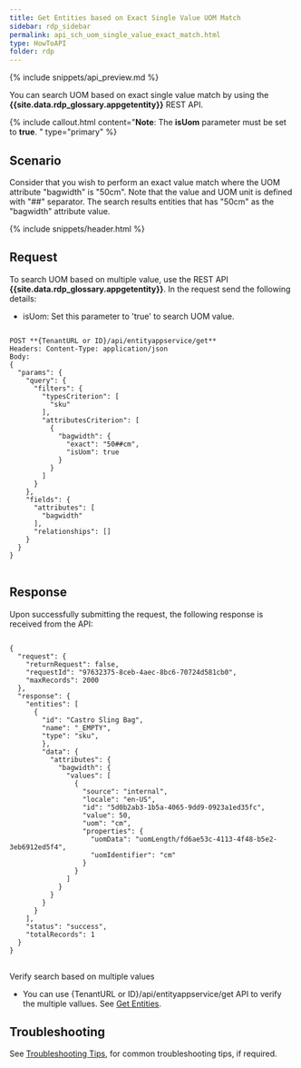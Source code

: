```yaml
---
title: Get Entities based on Exact Single Value UOM Match
sidebar: rdp_sidebar
permalink: api_sch_uom_single_value_exact_match.html
type: HowToAPI
folder: rdp
---
```


{% include snippets/api_preview.md %}

You can search UOM based on exact single value match by using the **{{site.data.rdp_glossary.appgetentity}}** REST API.

{% include callout.html content="**Note**: The **isUom** parameter must be set to **true**.
" type="primary" %} 

## Scenario

Consider that you wish to perform an exact value match where the UOM attribute "bagwidth" is "50cm". Note that the value and UOM unit is defined with "##" separator. The search results entities that has "50cm" as the "bagwidth" attribute value.

{% include snippets/header.html %}

## Request

To search UOM based on multiple value, use the REST API **{{site.data.rdp_glossary.appgetentity}}**. In the request send the following details:
* isUom: Set this parameter to 'true' to search UOM value.

<pre>
<code>
POST **{TenantURL or ID}/api/entityappservice/get**
Headers: Content-Type: application/json
Body:
{
  "params": {
    "query": {
      "filters": {
        "typesCriterion": [
          "sku"
        ],
        "attributesCriterion": [
          {
            "bagwidth": {
              "exact": "50##cm",
              "isUom": true
            }
          }
        ]
      }
    },
    "fields": {
      "attributes": [
        "bagwidth"
      ],
      "relationships": []
    }
  }
}
</code>
</pre>

## Response

Upon successfully submitting the request, the following response is received from the API:

<pre>
<code>
{
  "request": {
    "returnRequest": false,
    "requestId": "97632375-8ceb-4aec-8bc6-70724d581cb0",
    "maxRecords": 2000
  },
  "response": {
    "entities": [
      {
        "id": "Castro Sling Bag",
        "name": "_EMPTY",
        "type": "sku",
        },
        "data": {
          "attributes": {
            "bagwidth": {
              "values": [
                {
                  "source": "internal",
                  "locale": "en-US",
                  "id": "5d0b2ab3-1b5a-4065-9dd9-0923a1ed35fc",
                  "value": 50,
                  "uom": "cm",
                  "properties": {
                    "uomData": "uomLength/fd6ae53c-4113-4f48-b5e2-3eb6912ed5f4",
                    "uomIdentifier": "cm"
                  }
                }
              ]
            }
          }
        }
      }
    ],
    "status": "success",
    "totalRecords": 1
  }
}
</code>
</pre>

Verify search based on multiple values
* You can use {TenantURL or ID}/api/entityappservice/get API to verify the multiple vallues. See [Get Entities](api_app_get_entity.html).

## Troubleshooting

See [Troubleshooting Tips](api_troubleshooting_tips.html), for common troubleshooting tips, if required.